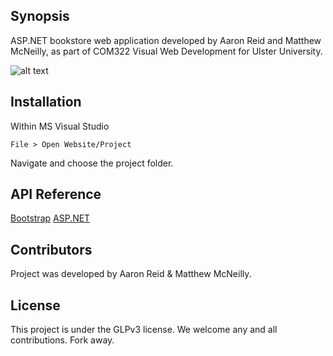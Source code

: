 ## Synopsis

ASP.NET bookstore web application developed by Aaron Reid and Matthew McNeilly, as part of COM322 Visual Web Development for Ulster University. 

![alt text](https://s9.postimg.org/srurxb2lb/image.png "Homepage view")


## Installation

Within MS Visual Studio 

`File > Open Website/Project`

Navigate and choose the project folder. 

## API Reference

[Bootstrap](http://getbootstrap.com)
[ASP.NET](https://www.asp.net)

## Contributors

Project was developed by Aaron Reid & Matthew McNeilly. 

## License

This project is under the GLPv3 license. We welcome any and all contributions. Fork away.



